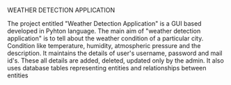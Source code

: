 WEATHER DETECTION APPLICATION

The project entitled "Weather Detection Application" is  a GUI based   developed in Pyhton language. The main aim of "weather detection application" is to tell about the weather condition of a particular city. Condition like temperature, humidity, atmospheric pressure and the description. It maintains the details of user's  username, password and mail id's. These all details are added, deleted, updated only by the admin. It also uses database tables representing entities and relationships between entities
